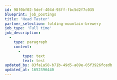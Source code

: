 ```yaml
---
id: 98f0bf02-5def-404d-93ff-fbc5d2f7c035
blueprint: job_postings
title: 'Head Taster'
partner_selection: folding-mountain-brewery
job_type: 'Full time'
job_description:
  -
    type: paragraph
    content:
      -
        type: text
        text: test
updated_by: 83fa1a58-b71b-49d5-a89e-05f3926fcedb
updated_at: 1652396440
---
```

